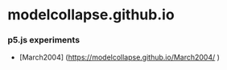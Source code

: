 # modelcollapse.github.io
### p5.js experiments

- [March2004] (https://modelcollapse.github.io/March2004/ )
